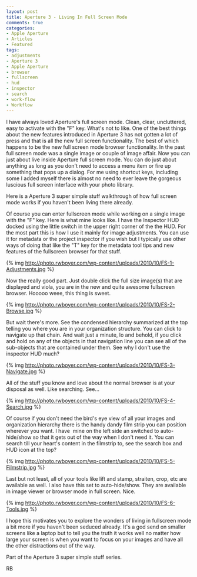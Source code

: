 ```yaml
---
layout: post
title: Aperture 3 - Living In Full Screen Mode
comments: true
categories:
- Apple Aperture
- Articles
- Featured
tags:
- adjustments
- Aperture 3
- Apple Aperture
- browser
- fullscreen
- hud
- inspector
- search
- work-flow
- Workflow
---
```

I have always loved Aperture's full screen mode. Clean, clear, uncluttered, easy to activate with the "F" key. What's not to like. One of the best things about the new features introduced in Aperture 3 has not gotten a lot of press and that is all the new full screen functionality. The best of which happens to be the new full screen mode browser functionality. In the past full screen mode was a single image or couple of image affair. Now you can just about live inside Aperture full screen mode. You can do just about anything as long as you don't need to access a menu item or fire up something that pops up a dialog. For me using shortcut keys, including some I added myself there is almost no need to ever leave the gorgeous luscious full screen interface with your photo library.

Here is a Aperture 3 super simple stuff walkthrough of how full screen mode works if you haven't been living there already.

Of course you can enter fullscreen mode while working on a single image with the "F" key. Here is what mine looks like. I have the Inspector HUD docked using the little switch in the upper right corner of the the HUD. For the most part this is how I use it mainly for image adjustments. You can use it for metadata or the project inspector if you wish but I typically use other ways of doing that like the "T" key for the metadata tool tips and new features of the fullscreen browser for that stuff.

{% img http://photo.rwboyer.com/wp-content/uploads/2010/10/FS-1-Adjustments.jpg %}

Now the really good part. Just double click the full size image(s) that are displayed and viola, you are in the new and quite awesome fullscreen browser. Hooooo weee, this thing is sweet.

{% img http://photo.rwboyer.com/wp-content/uploads/2010/10/FS-2-Browse.jpg %}

But wait there's more. See the condensed hierarchy summarized at the top telling you where you are in your organization structure. You can click to navigate up that chain. And wait just a minute, lo and behold, if you click and hold on any of the objects in that navigation line you can see all of the sub-objects that are contained under them. See why I don't use the inspector HUD much?

{% img http://photo.rwboyer.com/wp-content/uploads/2010/10/FS-3-Navigate.jpg %}

All of the stuff you know and love about the normal browser is at your disposal as well. Like searching. See...

{% img http://photo.rwboyer.com/wp-content/uploads/2010/10/FS-4-Search.jpg %}

Of course if you don't need the bird's eye view of all your images and organization hierarchy there is the handy dandy film strip you can position wherever you want. I have  mine on the left side an switched to auto-hide/show so that it gets out of the way when I don't need it. You can search till your heart's content in the filmstrip to, see the search box and HUD icon at the top?

{% img http://photo.rwboyer.com/wp-content/uploads/2010/10/FS-5-Filmstrip.jpg %}

Last but not least, all of your tools like lift and stamp, straiten, crop, etc are available as well. I also have this set to auto-hide/show. They are available in image viewer or browser mode in full screen. Nice.

{% img http://photo.rwboyer.com/wp-content/uploads/2010/10/FS-6-Tools.jpg %}

I hope this motivates you to explore the wonders of living in fullscreen mode a bit more if you haven't been seduced already. It's a god send on smaller screens like a laptop but to tell you the truth it works well no matter how large your screen is when you want to focus on your images and have all the other distractions out of the way.

Part of the Aperture 3 super simple stuff series.

RB